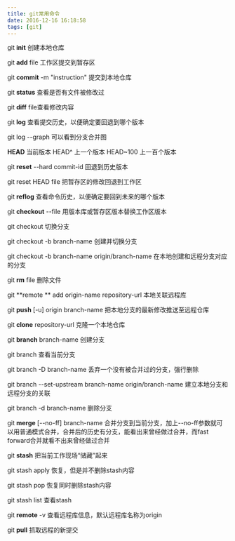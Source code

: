 ```yaml
---
title: git常用命令
date: 2016-12-16 16:18:58
tags: [git]
---
```


git **init** 创建本地仓库

git **add** file 工作区提交到暂存区

git **commit** -m "instruction" 提交到本地仓库

git **status**  查看是否有文件被修改过

git **diff**  file查看修改内容

git **log** 查看提交历史，以便确定要回退到哪个版本

git log --graph 可以看到分支合并图

**HEAD** 当前版本 HEAD^ 上一个版本 HEAD~100  上一百个版本

git **reset** --hard commit-id 回退到历史版本

git reset HEAD file 把暂存区的修改回退到工作区

<!--more-->

git **reflog** 查看命令历史，以便确定要回到未来的哪个版本

git **checkout** --file 用版本库或暂存区版本替换工作区版本

git checkout 切换分支

git checkout -b branch-name 创建并切换分支

git checkout -b branch-name origin/branch-name 在本地创建和远程分支对应的分支

git **rm** file 删除文件

git **remote ** add origin-name repository-url 本地关联远程库

git **push** [-u] origin branch-name 把本地分支的最新修改推送至远程仓库

git **clone** repository-url 克隆一个本地仓库

git **branch** branch-name 创建分支

git branch 查看当前分支

git branch -D branch-name 丢弃一个没有被合并过的分支，强行删除 

git branch --set-upstream branch-name origin/branch-name 建立本地分支和远程分支的关联

git branch -d branch-name 删除分支

git **merge** [--no-ff]  branch-name 合并分支到当前分支，加上--no-ff参数就可以用普通模式合并，合并后的历史有分支，能看出来曾经做过合并，而fast forward合并就看不出来曾经做过合并

git **stash** 把当前工作现场“储藏”起来

git stash apply 恢复，但是并不删除stash内容

git stash pop 恢复同时删除stash内容

git stash list 查看stash

git **remote** -v 查看远程库信息，默认远程库名称为origin

git **pull** 抓取远程的新提交 